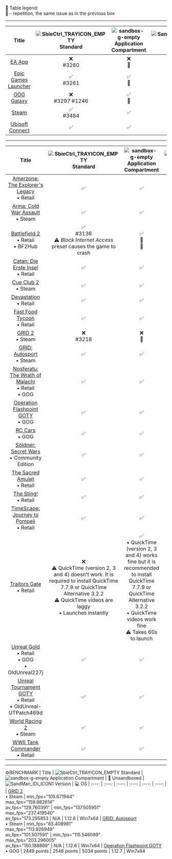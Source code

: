 :pushpin: Table legend:
<br>
:repeat: - repetition, the same issue as in the previous box
<hr>

| Title | ![SbieCtrl_TRAYICON_EMPTY](https://github.com/sandboxie-plus/Sandboxie/assets/93145383/d08ad3c1-c4e3-4a91-a373-475bb0d6726b) Standard | ![sandbox-g-empty](https://github.com/sandboxie-plus/Sandboxie/assets/93145383/07c0361c-ed29-4090-8bcd-5d4d877f1e68) Application Compartment | ![SandMan_IDI_ICON1](https://github.com/sandboxie-plus/Sandboxie/assets/93145383/081e9dec-9e7f-4fdc-a1cc-cf6c2511adcd) Version | :computer: OS
| :---: | :---: | :---: | :---: | :---: |
| [EA App](https://www.ea.com/ea-app/) | :x:<br>#3260 | :x:<br>:repeat: | 1.11.0 | Win7x64
| [Epic Games Launcher](https://store.epicgames.com/download/) | :white_check_mark:<br>#3261 | :white_check_mark:<br>:repeat: | 1.12.3 | Win7x64
| [GOG Galaxy](https://www.gog.com/galaxy) | :x:<br>#3297 #1246 | :white_check_mark:<br>:repeat: | 1.12.6 | Win7x64
| [Steam](https://store.steampowered.com/about/) | :white_check_mark:<br>#3484 | :white_check_mark: | 1.12.6 | Win7x64
| [Ubisoft Connect](https://ubisoftconnect.com/) | :white_check_mark: | :white_check_mark: | 1.11.0 | Win7x64
<hr>

| Title | ![SbieCtrl_TRAYICON_EMPTY](https://github.com/sandboxie-plus/Sandboxie/assets/93145383/d08ad3c1-c4e3-4a91-a373-475bb0d6726b) Standard | ![sandbox-g-empty](https://github.com/sandboxie-plus/Sandboxie/assets/93145383/07c0361c-ed29-4090-8bcd-5d4d877f1e68) Application Compartment | ![SandMan_IDI_ICON1](https://github.com/sandboxie-plus/Sandboxie/assets/93145383/081e9dec-9e7f-4fdc-a1cc-cf6c2511adcd) Version | :computer: OS
| :---: | :---: | :---: | :---: | :---: |
| [Amerzone: The Explorer's Legacy](https://www.mobygames.com/game/3973/amerzone-the-explorers-legacy/)<br>• Retail | :white_check_mark: | :white_check_mark: | 1.10.1 | Win7x64
| [Arma: Cold War Assault](https://www.mobygames.com/game/53252/arma-cold-war-assault/)<br>• Steam | :white_check_mark: | :white_check_mark: | 1.10.2 | Win7x64
| [Battlefield 2](https://www.mobygames.com/game/18194/battlefield-2/)<br>• Retail<br>• BF2Hub | :white_check_mark:<br>#3136<br>:warning: _Block Internet Access_ preset causes the game to crash | :white_check_mark:<br>:repeat:<br>:repeat: | 1.11.0 | Win7x64
| [Catan: Die Erste Insel](https://www.mobygames.com/game/16206/catan-die-erste-insel/)<br>• Retail | :white_check_mark: | :white_check_mark: | 1.10.1 | Win7x64
| [Cue Club 2](https://www.mobygames.com/game/102939/cue-club-2/)<br>• Steam | :white_check_mark: | :white_check_mark: | 1.10.2 | Win7x64
| [Devastation](https://www.mobygames.com/game/8823/devastation/)<br>• Retail | :white_check_mark: | :white_check_mark: | 1.9.7 | Win7x64
| [Fast Food Tycoon](https://www.mobygames.com/game/2864/fast-food-tycoon/)<br>• Retail | :white_check_mark: | :white_check_mark: | 1.10.1 | Win7x64
| [GRID 2](https://www.mobygames.com/game/60730/grid-2/)<br>• Steam | :x:<br>#3218 | :x:<br>:repeat:  | 1.11.0 | Win7x64
| [GRID: Autosport](https://www.mobygames.com/game/72953/grid-autosport/)<br>• Steam | :white_check_mark: | :white_check_mark: | 1.12.9 | Win7x64
| [Nosferatu: The Wrath of Malachi](https://www.mobygames.com/game/12130/nosferatu-the-wrath-of-malachi/)<br>• Retail<br>• GOG | :white_check_mark: | :white_check_mark: | 1.10.1 | Win7x64
| [Operation Flashpoint GOTY](https://www.mobygames.com/game/12132/operation-flashpoint-game-of-the-year-edition/)<br>• GOG | :white_check_mark: | :white_check_mark: | 1.10.1 | Win7x64
| [RC Cars](https://www.mobygames.com/game/12554/rc-cars/)<br>• GOG | :white_check_mark: | :white_check_mark: | 1.10.1 | Win7x64
| [Söldner: Secret Wars](https://www.mobygames.com/game/15230/soldner-secret-wars/)<br>• Community Edition | :white_check_mark: | :white_check_mark: | 1.10.1 | Win7x64
| [The Sacred Amulet](https://www.mobygames.com/game/3770/the-sacred-amulet/)<br>• Retail | :white_check_mark: | :white_check_mark: | 1.11.2 | Win7x64
| [The Sting!](https://www.mobygames.com/game/4295/the-sting/)<br>• Retail | :white_check_mark: | :white_check_mark: | 1.10.1 | Win7x64
| [TimeScape: Journey to Pompeii](https://www.mobygames.com/game/2482/timescape-journey-to-pompeii/)<br>• Retail | :white_check_mark: | :white_check_mark: | 1.10.1 | Win7x64
| [Traitors Gate](https://www.mobygames.com/game/1863/traitors-gate/)<br>• Retail | :x:<br>:warning: QuickTime (version 2, 3 and 4) doesn't work. It is required to install QuickTime 7.7.9 or QuickTime Alternative 3.2.2<br>:warning: QuickTime videos are laggy<br>• Launches instantly | :white_check_mark:<br>• QuickTime (version 2, 3 and 4) works fine but it is recommended to install QuickTime 7.7.9 or QuickTime Alternative 3.2.2<br>• QuickTime videos work fine<br>:warning: Takes 60s to launch | 1.12.7 | Win7x64
| [Unreal Gold](https://www.mobygames.com/game/4892/unreal-gold/)<br>• Retail<br>• GOG<br>• OldUnreal227j | :white_check_mark: | :white_check_mark: | 1.9.3 | Win7x64
| [Unreal Tournament GOTY](https://www.mobygames.com/game/7158/unreal-tournament-game-of-the-year-edition/)<br>• Retail<br>• OldUnreal-UTPatch469d | :white_check_mark: | :white_check_mark: | 1.11.0 | Win7x64
| [World Racing 2](https://www.mobygames.com/game/22600/world-racing-2/)<br>• Steam | :white_check_mark: | :white_check_mark: | 1.10.2 | Win7x64
| [WWII Tank Commander](https://www.mobygames.com/game/18686/wwii-tank-commander/)<br>• Retail | :white_check_mark: | :white_check_mark: | 1.10.3 | Win7x64
<hr>

:gear:BENCHMARK
| Title | ![SbieCtrl_TRAYICON_EMPTY](https://github.com/sandboxie-plus/Sandboxie/assets/93145383/d08ad3c1-c4e3-4a91-a373-475bb0d6726b) Standard | ![sandbox-g-empty](https://github.com/sandboxie-plus/Sandboxie/assets/93145383/07c0361c-ed29-4090-8bcd-5d4d877f1e68) Application Compartment | :open_file_folder: Unsandboxed | ![SandMan_IDI_ICON1](https://github.com/sandboxie-plus/Sandboxie/assets/93145383/081e9dec-9e7f-4fdc-a1cc-cf6c2511adcd) Version | :computer: OS
| :---: | :---: | :---: | :---: | :---: | :---: |
| [GRID 2](https://www.mobygames.com/game/60730/grid-2/)<br>• Steam | min_fps="105.671944"<br>max_fps="159.882614"<br>av_fps="129.760391" | min_fps="137.505951"<br>max_fps="237.419540"<br>av_fps="173.295853  | N/A | 1.12.6 | Win7x64
| [GRID: Autosport](https://www.mobygames.com/game/72953/grid-autosport/)<br>• Steam | min_fps="83.408981"<br>max_fps="113.926949"<br>av_fps="101.507591" | min_fps="115.546089"<br>max_fps="203.296005"<br>av_fps="150.188889"  | N/A | 1.12.6 | Win7x64
| [Operation Flashpoint GOTY](https://www.mobygames.com/game/12132/operation-flashpoint-game-of-the-year-edition/)<br>• GOG | 2449 points | 2548 points | 5034 points | 1.12.7 | Win7x64
